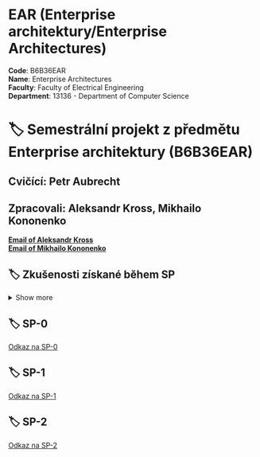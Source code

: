 # EAR (Enterprise architektury/Enterprise Architectures)

**Code**: B6B36EAR <br>
**Name**: Enterprise Architectures <br>
**Faculty**: Faculty of Electrical Engineering<br>
**Department**: 13136 - Department of Computer Science <br>

# :label: Semestrální projekt z předmětu Enterprise architektury (B6B36EAR)

## Cvičící: Petr Aubrecht
## Zpracovali: Aleksandr Kross, Mikhailo Kononenko  
[**Email of Aleksandr Kross**](<krossale@fel.czut.cz>) <br>
[**Email of Mikhailo Kononenko**](<kononmi1@fel.cvut.cz>) <br>



## :label: Zkušenosti získané během SP
<details><summary> Show more </summary>

V rámci kurzu jsme pracovali ve dvojicích a zpracovali samostatnou semestrální práci. Téma semestrální práce je Private Library. Cílem bylo vyvinout jednoduchou enterprise aplikaci, která by reflektovala probírané koncepty a technologie.

S kolegou jsme během práce na projektu získali přehled o nejčastěji používaných architekturách enterprise a souvisejících návrhových vzorech.  Použili jsme principy inverze řízení a vkládání závislostí s využitím technologií webových služeb Spring, JPA a REST.

Celkově jsme získali cenné znalosti a dovednosti v oblasti architektur enterprise informačních systémů, což nám poskytne pevný základ pro budoucí práci v oblasti vývoje softwaru.

</details>


## :label: SP-0
[Odkaz na SP-0](https://docs.google.com/document/d/14vGMoigsrbZPbr9zINDyUlC-Hogl2UYbfx3yY1Gdrjg/)


## :label: SP-1
[Odkaz na SP-1](https://docs.google.com/document/d/1YA8BMyC4Vb3Jeu5MAgf2xnutLoQrz5-cjjtHy-H7SY4/)


## :label: SP-2
[Odkaz na SP-2](https://gitlab.fel.cvut.cz/krossale/ear-sp)

